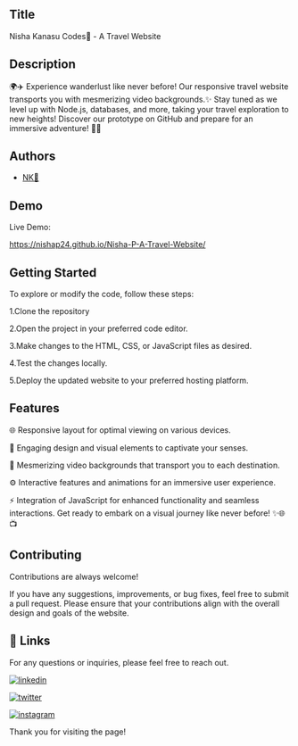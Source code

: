 ## Title

Nisha Kanasu Codes💛 - A Travel Website
## Description 

🌍✈️ Experience wanderlust like never before! Our responsive travel website transports you with mesmerizing video backgrounds.✨ Stay tuned as we level up with Node.js, databases, and more, taking your travel exploration to new heights! Discover our prototype on GitHub and prepare for an immersive adventure! 🚀🔗
## Authors

- [NK💛](https://www.github.com/codesofTG)


## Demo

Live Demo:

https://nishap24.github.io/Nisha-P-A-Travel-Website/
   
## Getting Started

To explore or modify the code, follow these steps:

1.Clone the repository

2.Open the project in your preferred code editor.

3.Make changes to the HTML, CSS, or JavaScript files as desired.

4.Test the changes locally.

5.Deploy the updated website to your preferred hosting platform.


## Features

🌐 Responsive layout for optimal viewing on various devices.

🎨 Engaging design and visual elements to captivate your senses.

🎥 Mesmerizing video backgrounds that transport you to each destination.

⚙️ Interactive features and animations for an immersive user experience.

⚡ Integration of JavaScript for enhanced functionality and seamless interactions. Get ready to embark on a visual journey like never before! ✨🌐📺




## Contributing

Contributions are always welcome!

If you have any suggestions, improvements, or bug fixes, feel free to submit a pull request. Please ensure that your contributions align with the overall design and goals of the website. 


## 🔗 Links

For any questions or inquiries, please feel free to reach out. 

[![linkedin](https://img.shields.io/badge/linkedin-0A66C2?style=for-the-badge&logo=linkedin&logoColor=white)](https://www.linkedin.com/in/-nisha-p/)


[![twitter](https://img.shields.io/badge/twitter-1DA1F2?style=for-the-badge&logo=twitter&logoColor=white)](https://twitter.com/nishap24)

[![instagram](https://img.shields.io/badge/instagram-E4405F?style=for-the-badge&logo=instagram&logoColor=white)](https://instagram.com/_nisha_p_24)




Thank you for visiting the page!
